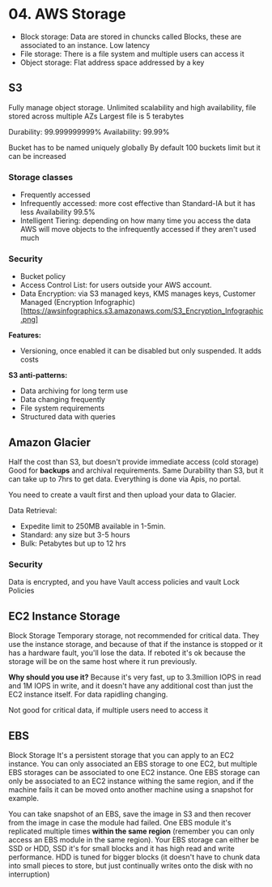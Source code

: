 # 04. AWS Storage

* Block storage: Data are stored in chuncks called Blocks, these are associated to an instance. Low latency
* File storage: There is a file system and multiple users can access it
* Object storage: Flat address space addressed by a key


## S3

Fully manage object storage. Unlimited scalability and high availability, file stored across multiple AZs
Largest file is 5 terabytes

Durability: 99.999999999%
Availability: 99.99%

Bucket has to be named uniquely globally
By default 100 buckets limit but it can be increased

### Storage classes

* Frequently accessed
* Infrequently accessed: more cost effective than Standard-IA but it has less Availability 99.5%
* Intelligent Tiering: depending on how many time you access the data AWS will move objects to the infrequently accessed if they aren't used
much

### Security


* Bucket policy
* Access Control List: for users outside your AWS account.
* Data Encryption: via S3 managed keys, KMS manages keys, Customer Managed (Encryption Infographic)[https://awsinfographics.s3.amazonaws.com/S3_Encryption_Infographic.png]

**Features:**
* Versioning, once enabled it can be disabled but only suspended. It adds costs

**S3 anti-patterns:**
* Data archiving for long term use
* Data changing frequently
* File system requirements
* Structured data with queries

## Amazon Glacier

Half the cost than S3, but doesn't provide immediate access (cold storage)
Good for **backups** and archival requirements. Same Durability than S3, but it can take up to 7hrs to get data.
Everything is done via Apis, no portal.

You need to create a vault first and then upload your data to Glacier.

Data Retrieval: 
* Expedite limit to 250MB available in 1-5min.
* Standard: any size but 3-5 hours
* Bulk: Petabytes but up to 12 hrs

### Security
Data is encrypted, and you have Vault access policies and vault Lock Policies

## EC2 Instance Storage 
Block Storage Temporary storage, not recommended for critical data. They use the instance storage, and because of that if the instance is stopped or it has a hardware
fault, you'll lose the data. If reboted it's ok because the storage will be on the same host where it run previously.

**Why should you use it?** Because it's very fast, up to 3.3million IOPS in read and 1M IOPS in write, and it doesn't have any additional cost than just the EC2 instance itself. For data rapidling changing.

Not good for critical data, if multiple users need to access it 

## EBS
Block Storage
It's a persistent storage that you can apply to an EC2 instance. You can only associated an EBS storage to one EC2, but multiple EBS storages can be associated to one EC2 instance. One EBS storage can only be associated to an EC2 instance withing the same region, and if the machine fails it can be moved onto another machine using a snapshot for example.

You can take snapshot of an EBS, save the image in S3 and then recover from the image in case the module had failed.
One EBS module it's replicated multiple times **within the same region** (remember you can only access an EBS module in the same region).
Your EBS storage can either be SSD or HDD, SSD it's for small blocks and it has high read and write performance. HDD is tuned for bigger blocks (it doesn't have to chunk data into small pieces to store, but just continually writes onto the disk with no interruption)

